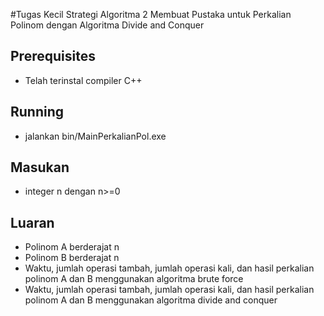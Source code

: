 #Tugas Kecil Strategi Algoritma 2
Membuat Pustaka untuk Perkalian Polinom dengan Algoritma Divide and Conquer

## Prerequisites
* Telah terinstal compiler C++

## Running
* jalankan bin/MainPerkalianPol.exe

## Masukan
*  integer n dengan n>=0

## Luaran
* Polinom A berderajat n
* Polinom B berderajat n
* Waktu, jumlah operasi tambah, jumlah operasi kali, dan hasil  perkalian polinom A dan B menggunakan algoritma brute force
* Waktu, jumlah operasi tambah, jumlah operasi kali, dan hasil perkalian polinom A dan B menggunakan algoritma divide and conquer